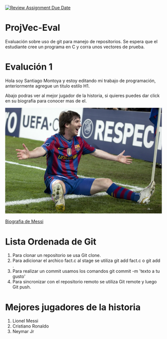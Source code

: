 [![Review Assignment Due Date](https://classroom.github.com/assets/deadline-readme-button-24ddc0f5d75046c5622901739e7c5dd533143b0c8e959d652212380cedb1ea36.svg)](https://classroom.github.com/a/L-l2uhAO)
# ProjVec-Eval
Evaluación sobre uso de git para manejo de repositorios. Se espera que el estudiante cree un programa en C y corra unos vectores de prueba. 

# Evalución 1
Hola soy Santiago Montoya y estoy editando mi trabajo de programación, anteriormente agregue un titulo estilo H1.

Abajo podras ver al mejor jugador de la historia, si quieres puedes dar click en su biografia para conocer mas de el.

![Alt text](Messi.jpg)

[Biografia de Messi](https://es.wikipedia.org/wiki/Lionel_Messi)

# Lista Ordenada de Git 
1. Para clonar un repositorio se usa Git clone.
2. Para adicionar el archico fact.c al stage se utiliza git add fact.c o git add .
3. Para realizar un commit usamos los comandos git commit -m 'texto a tu gusto'
4. Para sincronizar con el repositorio remoto se utiliza Git remote y luego Git push.

# Mejores jugadores de la historia
1. Lionel Messi
2. Cristiano Ronaldo 
3. Neymar Jr